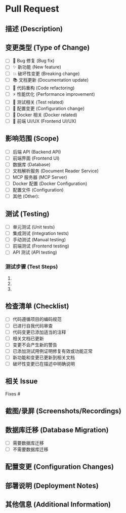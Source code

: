 # Pull Request

## 描述 (Description)
<!-- 请简要描述这个 PR 的目的和变更内容 -->

## 变更类型 (Type of Change)
<!-- 请选择适用的类型，删除其他选项 -->
- [ ] 🐛 Bug 修复 (Bug fix)
- [ ] ✨ 新功能 (New feature)
- [ ] 💥 破坏性变更 (Breaking change)
- [ ] 📚 文档更新 (Documentation update)
- [ ] 🎨 代码重构 (Code refactoring)
- [ ] ⚡ 性能优化 (Performance improvement)
- [ ] 🧪 测试相关 (Test related)
- [ ] 🔧 配置变更 (Configuration change)
- [ ] 🐳 Docker 相关 (Docker related)
- [ ] 🎨 前端 UI/UX (Frontend UI/UX)

## 影响范围 (Scope)
<!-- 请选择受影响的组件，删除其他选项 -->
- [ ] 后端 API (Backend API)
- [ ] 前端界面 (Frontend UI)
- [ ] 数据库 (Database)
- [ ] 文档解析服务 (Document Reader Service)
- [ ] MCP 服务器 (MCP Server)
- [ ] Docker 配置 (Docker Configuration)
- [ ] 配置文件 (Configuration)
- [ ] 其他 (Other): <!-- 请说明 -->

## 测试 (Testing)
<!-- 请描述如何测试这些变更 -->
- [ ] 单元测试 (Unit tests)
- [ ] 集成测试 (Integration tests)
- [ ] 手动测试 (Manual testing)
- [ ] 前端测试 (Frontend testing)
- [ ] API 测试 (API testing)

### 测试步骤 (Test Steps)
1. 
2. 
3. 

## 检查清单 (Checklist)
<!-- 请确保完成以下检查项 -->
- [ ] 代码遵循项目的编码规范
- [ ] 已进行自我代码审查
- [ ] 代码变更已添加适当的注释
- [ ] 相关文档已更新
- [ ] 变更不会产生新的警告
- [ ] 已添加测试用例证明修复有效或功能正常
- [ ] 新功能和变更已更新到相关文档
- [ ] 破坏性变更已在描述中明确说明

## 相关 Issue
<!-- 如果此 PR 解决了某个 issue，请使用 "Fixes #123" 或 "Closes #123" 的格式 -->
Fixes #

## 截图/录屏 (Screenshots/Recordings)
<!-- 如果是前端 UI 变更，请提供截图或录屏 -->

## 数据库迁移 (Database Migration)
<!-- 如果涉及数据库变更，请说明 -->
- [ ] 需要数据库迁移
- [ ] 不需要数据库迁移

## 配置变更 (Configuration Changes)
<!-- 如果涉及配置变更，请说明需要更新的配置项 -->

## 部署说明 (Deployment Notes)
<!-- 如果有特殊的部署要求，请说明 -->

## 其他信息 (Additional Information)
<!-- 任何其他需要说明的信息 -->